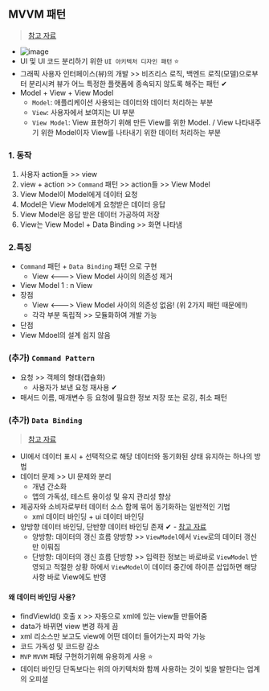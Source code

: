 ## MVVM 패턴
> [참고 자료](https://beomy.tistory.com/43)
- ![image](https://user-images.githubusercontent.com/61215550/176059116-96092b90-6a00-482d-af9c-f378e9ad543d.png)
- UI 및 UI 코드 분리하기 위한 `UI 아키텍처 디자인 패턴` ⭐
- 그래픽 사용자 인터페이스(뷰)의 개발 >> 비즈리스 로직, 백엔드 로직(모델)으로부터 분리시켜 뷰가 어느 특정한 플랫폼에 종속되지 않도록 해주는 패턴 ✔
- Model + View + View Model
  - `Model`: 애플리케이션 사용되는 데이터와 데이터 처리하는 부분
  - `View`: 사용자에서 보여지는 UI 부분
  - `View Model`: View 표현하기 위해 만든 View를 위한 Model. / View 나타내주기 위한 Model이자 View를 나타내기 위한 데이터 처리하는 부분

### 1. 동작
1. 사용자 action들 >> view 
2. view + action >> `Command` 패턴 >> action들 >> View Model
3. View Model이 Model에게 데이터 요청
4. Model은 View Model에게 요청받은 데이터 응답 
5. View Model은 응답 받은 데이터 가공하여 저장
6. View는 View Model + Data Binding >> 화면 나타냄

### 2.특징
- `Command` 패턴 + `Data Binding` 패턴 으로 구현
  -  View <---> View Model 사이의 의존성 제거
-  View Model 1 : n View
- 장점 
  -  View <---> View Model 사이의 의존성 없음! (위 2가지 패턴 때문에!!)
  -  각각 부분 독립적 >> 모듈화하여 개발 가능 
-  단점
  -  View Mdoel의 설계 쉽지 않음

### (추가) `Command Pattern`
- 요청 >> 객체의 형태(캡슐화)
  - 사용자가 보낸 요청 재사용 ✔
- 매서드 이름, 매개변수 등 요청에 필요한 정보 저장 또는 로깅, 취소 패턴

### (추가) `Data Binding` 
> [참고 자료](https://docs.microsoft.com/ko-kr/windows/uwp/data-binding/data-binding-in-depth)
- UI에서 데이터 표시 + 선택적으로 해당 데이터와 동기화된 상태 유지하는 하나의 방법
- 데이터 문제 >> UI 문제와 분리 
  - 개념 간소화
  - 앱의 가독성, 테스트 용이성 및 유지 관리성 향상
- 제공자와 소비자로부터 데이터 소스 함께 묶어 동기화하는 일반적인 기법
  - xml 데이터 바인딩 + ui 데이터 바인딩
- 양방향 데이터 바인딩, 단반향 데이터 바인딩 존재 ✔ - [참고 자료](https://velog.io/@ictechgy/MVVM-%EB%94%94%EC%9E%90%EC%9D%B8-%ED%8C%A8%ED%84%B4)
  - 양방향: 데이터의 갱신 흐름 양방향 >> `ViewModel`에서 `View`로의 데이터 갱신만 이뤄짐
  - 단방향: 데이터의 갱신 흐름 단방향 >> 입력한 정보는 바로바로 `ViewModel` 반영되고 적절한 상황 하에서 `ViewModel`이 데이터 중간에 하이픈 삽입하면 해당 사항 바로 View에도 반영

#### 왜 데이터 바인딩 사용?
- findViewId() 호출 x >> 자동으로 xml에 있는 view들 만들어줌
- data가 바뀌면 view 변경 하게 끔
- xml 리소스만 보고도 view에 어떤 데이터 들어가는지 파악 가능 
- 코드 가독성 및 코드량 감소
- `MVP` `MVVM` 패턵 구현하기위해 유용하게 사용 ⭐
- 데이터 바인딩 단독보다는 위의 아키텍처와 함께 사용하는 것이 빛을 발한다는 업계의 오피셜
